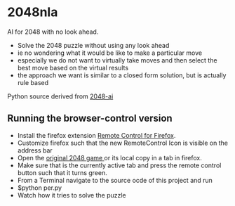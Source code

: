 2048nla
=======

AI for 2048 with no look ahead.

* Solve the 2048 puzzle without using any look ahead
* ie no wondering what it would be like to make a particular move
* especially we do not want to virtually take moves and then select the best move based on the virtual results
* the approach we want is similar to a closed form solution, but is actually rule based 


Python source derived from [ 2048-ai ]( https://github.com/nneonneo/2048-ai )

## Running the browser-control version

* Install the firefox extension [Remote Control for Firefox](https://addons.mozilla.org/en-US/firefox/addon/remote-control/).
* Customize firefox such that the new RemoteControl Icon is visible on the address bar
* Open the [ original 2048 game ]( http://gabrielecirulli.github.io/2048/ ) or its local copy in a tab in firefox.
* Make sure that is the currently active tab and press the remote control button such that it turns green.
* From a Terminal navigate to the source ocde of this project and run 
* $python per.py
* Watch how it tries to solve the puzzle

